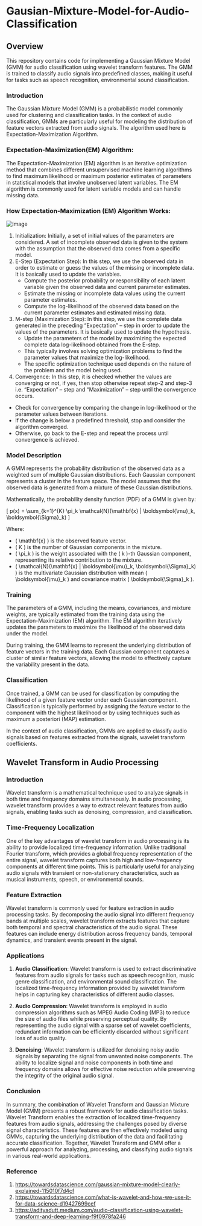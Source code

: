 # Gausian-Mixture-Model-for-Audio-Classification
## Overview
This repository contains code for implementing a Gaussian Mixture Model (GMM) for audio classification using wavelet transform features. The GMM is trained to classify audio signals into predefined classes, making it useful for tasks such as speech recognition, environmental sound classification.




### Introduction
The Gaussian Mixture Model (GMM) is a probabilistic model commonly used for clustering and classification tasks. In the context of audio classification, GMMs are particularly useful for modeling the distribution of feature vectors extracted from audio signals. The algorithm used here is Expectation-Maximization Algorithm.

### Expectation-Maximization(EM) Algorithm:
The Expectation-Maximization (EM) algorithm is an iterative optimization method that combines different unsupervised machine learning algorithms to find maximum likelihood or maximum posterior estimates of parameters in statistical models that involve unobserved latent variables. The EM algorithm is commonly used for latent variable models and can handle missing data.




### How Expectation-Maximization (EM)  Algorithm Works:
 ![image](https://github.com/shekharma/Gausiian-Mixture-Model-for-Audio-Classification/assets/122733304/3023d85b-d0a5-41dd-9595-61ea6e30833c) 
1.  Initialization:
Initially, a set of initial values of the parameters are considered. A set of incomplete observed data is given to the system with the assumption that the observed data comes from a specific model.
2.  E-Step (Expectation Step): In this step, we use the observed data in order to estimate or guess the values of the missing or incomplete data. It is basically used to update the variables. 
     -  Compute the posterior probability or responsibility of each latent variable given the observed data and current parameter estimates.
     -  Estimate the missing or incomplete data values using the current parameter estimates.
     -  Compute the log-likelihood of the observed data based on the current parameter estimates and estimated missing data.
3. M-step (Maximization Step): In this step, we use the complete data generated in the preceding “Expectation” – step in order to update the values of the parameters. It is basically used to update the hypothesis.
    -  Update the parameters of the model by maximizing the expected complete data log-likelihood obtained from the E-step.
    -  This typically involves solving optimization problems to find the parameter values that maximize the log-likelihood.
    -  The specific optimization technique used depends on the nature of the problem and the model being used.
4.  Convergence: In this step, it is checked whether the values are converging or not, if yes, then stop otherwise repeat step-2 and step-3 i.e. “Expectation” – step and “Maximization” – step until the convergence occurs.
  -  Check for convergence by comparing the change in log-likelihood or the parameter values between iterations.
  -  If the change is below a predefined threshold, stop and consider the algorithm converged.
  -  Otherwise, go back to the E-step and repeat the process until convergence is achieved.

### Model Description
A GMM represents the probability distribution of the observed data as a weighted sum of multiple Gaussian distributions. Each Gaussian component represents a cluster in the feature space. The model assumes that the observed data is generated from a mixture of these Gaussian distributions.

Mathematically, the probability density function (PDF) of a GMM is given by:

\[ p(x) = \sum_{k=1}^{K} \pi_k \mathcal{N}(\mathbf{x} | \boldsymbol{\mu}_k, \boldsymbol{\Sigma}_k) \]

Where:
- \( \mathbf{x} \) is the observed feature vector.
- \( K \) is the number of Gaussian components in the mixture.
- \( \pi_k \) is the weight associated with the \( k \)-th Gaussian component, representing its relative contribution to the mixture.
- \( \mathcal{N}(\mathbf{x} | \boldsymbol{\mu}_k, \boldsymbol{\Sigma}_k) \) is the multivariate Gaussian distribution with mean \( \boldsymbol{\mu}_k \) and covariance matrix \( \boldsymbol{\Sigma}_k \).

### Training
The parameters of a GMM, including the means, covariances, and mixture weights, are typically estimated from the training data using the Expectation-Maximization (EM) algorithm. The EM algorithm iteratively updates the parameters to maximize the likelihood of the observed data under the model.

During training, the GMM learns to represent the underlying distribution of feature vectors in the training data. Each Gaussian component captures a cluster of similar feature vectors, allowing the model to effectively capture the variability present in the data.

### Classification
Once trained, a GMM can be used for classification by computing the likelihood of a given feature vector under each Gaussian component. Classification is typically performed by assigning the feature vector to the component with the highest likelihood or by using techniques such as maximum a posteriori (MAP) estimation.

In the context of audio classification, GMMs are applied to classify audio signals based on features extracted from the signals, wavelet transform coefficients.


## Wavelet Transform in Audio Processing

### Introduction
Wavelet transform is a mathematical technique used to analyze signals in both time and frequency domains simultaneously. In audio processing, wavelet transform provides a way to extract relevant features from audio signals, enabling tasks such as denoising, compression, and classification.

### Time-Frequency Localization
One of the key advantages of wavelet transform in audio processing is its ability to provide localized time-frequency information. Unlike traditional Fourier transform, which provides a global frequency representation of the entire signal, wavelet transform captures both high and low-frequency components at different time points. This is particularly useful for analyzing audio signals with transient or non-stationary characteristics, such as musical instruments, speech, or environmental sounds.

### Feature Extraction
Wavelet transform is commonly used for feature extraction in audio processing tasks. By decomposing the audio signal into different frequency bands at multiple scales, wavelet transform extracts features that capture both temporal and spectral characteristics of the audio signal. These features can include energy distribution across frequency bands, temporal dynamics, and transient events present in the signal.

### Applications
1. **Audio Classification**: Wavelet transform is used to extract discriminative features from audio signals for tasks such as speech recognition, music genre classification, and environmental sound classification. The localized time-frequency information provided by wavelet transform helps in capturing key characteristics of different audio classes.
  
2. **Audio Compression**: Wavelet transform is employed in audio compression algorithms such as MPEG Audio Coding (MP3) to reduce the size of audio files while preserving perceptual quality. By representing the audio signal with a sparse set of wavelet coefficients, redundant information can be efficiently discarded without significant loss of audio quality.

3. **Denoising**: Wavelet transform is utilized for denoising noisy audio signals by separating the signal from unwanted noise components. The ability to localize signal and noise components in both time and frequency domains allows for effective noise reduction while preserving the integrity of the original audio signal.

### Conclusion

In summary, the combination of Wavelet Transform and Gaussian Mixture Model (GMM) presents a robust framework for audio classification tasks. Wavelet Transform enables the extraction of localized time-frequency features from audio signals, addressing the challenges posed by diverse signal characteristics. These features are then effectively modeled using GMMs, capturing the underlying distribution of the data and facilitating accurate classification. Together, Wavelet Transform and GMM offer a powerful approach for analyzing, processing, and classifying audio signals in various real-world applications.

### Reference
1. https://towardsdatascience.com/gaussian-mixture-model-clearly-explained-115010f7d4cf
2. https://towardsdatascience.com/what-is-wavelet-and-how-we-use-it-for-data-science-d19427699cef
3. https://adityadutt.medium.com/audio-classification-using-wavelet-transform-and-deep-learning-f9f0978fa246
